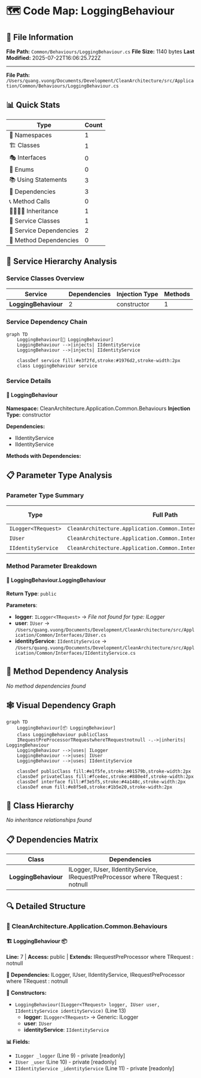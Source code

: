 # 🗺️ Code Map: LoggingBehaviour

## 📁 File Information

**File Path:** `Common/Behaviours/LoggingBehaviour.cs`
**File Size:** 1140 bytes
**Last Modified:** 2025-07-22T16:06:25.722Z

---


**File Path:** `/Users/quang.vuong/Documents/Development/CleanArchitecture/src/Application/Common/Behaviours/LoggingBehaviour.cs`

## 📊 Quick Stats

| Type | Count |
|------|-------|
| 📁 Namespaces | 1 |
| 🏗️ Classes | 1 |
| 🎭 Interfaces | 0 |
| 📝 Enums | 0 |
| 📚 Using Statements | 3 |
| 🔗 Dependencies | 3 |
| 📞 Method Calls | 0 |
| 👨‍👩‍👧‍👦 Inheritance | 1 |
| 🔧 Service Classes | 1 |
| 💉 Service Dependencies | 2 |
| 🎯 Method Dependencies | 0 |

## 🔧 Service Hierarchy Analysis

### Service Classes Overview

| Service | Dependencies | Injection Type | Methods |
|---------|--------------|----------------|---------|
| **LoggingBehaviour** | 2 | constructor | 1 |

### Service Dependency Chain

```mermaid
graph TD
    LoggingBehaviour[🔧 LoggingBehaviour]
    LoggingBehaviour -->|injects| IIdentityService
    LoggingBehaviour -->|injects| IIdentityService

    classDef service fill:#e3f2fd,stroke:#1976d2,stroke-width:2px
    class LoggingBehaviour service
```

### Service Details

#### 🔧 LoggingBehaviour

**Namespace:** CleanArchitecture.Application.Common.Behaviours
**Injection Type:** constructor

**Dependencies:**
- IIdentityService
- IIdentityService

**Methods with Dependencies:**

## 📋 Parameter Type Analysis

### Parameter Type Summary

| Type | Full Path | Namespace | Used In Methods | Occurrences |
|------|-----------|-----------|-----------------|-------------|
| `ILogger<TRequest>` | `CleanArchitecture.Application.Common.Interfaces.ILogger` | `CleanArchitecture.Application.Common.Interfaces` | 1 | 1 |
| `IUser` | `CleanArchitecture.Application.Common.Interfaces.IUser` | `CleanArchitecture.Application.Common.Interfaces` | 1 | 1 |
| `IIdentityService` | `CleanArchitecture.Application.Common.Interfaces.IIdentityService` | `CleanArchitecture.Application.Common.Interfaces` | 1 | 1 |

### Method Parameter Breakdown

#### 🔧 LoggingBehaviour.LoggingBehaviour

**Return Type**: `public`

**Parameters**:
- **logger**: `ILogger<TRequest>` → *File not found for type: ILogger<TRequest>*
- **user**: `IUser` → `/Users/quang.vuong/Documents/Development/CleanArchitecture/src/Application/Common/Interfaces/IUser.cs`
- **identityService**: `IIdentityService` → `/Users/quang.vuong/Documents/Development/CleanArchitecture/src/Application/Common/Interfaces/IIdentityService.cs`

## 🎯 Method Dependency Analysis

*No method dependencies found*

## 🕸️ Visual Dependency Graph

```mermaid
graph TD
    LoggingBehaviour[📦 LoggingBehaviour]
    class LoggingBehaviour publicClass
    IRequestPreProcessorTRequestwhereTRequestnotnull -.->|inherits| LoggingBehaviour
    LoggingBehaviour -->|uses| ILogger
    LoggingBehaviour -->|uses| IUser
    LoggingBehaviour -->|uses| IIdentityService

    classDef publicClass fill:#e1f5fe,stroke:#01579b,stroke-width:2px
    classDef privateClass fill:#fce4ec,stroke:#880e4f,stroke-width:2px
    classDef interface fill:#f3e5f5,stroke:#4a148c,stroke-width:2px
    classDef enum fill:#e8f5e8,stroke:#1b5e20,stroke-width:2px
```

## 🌳 Class Hierarchy

*No inheritance relationships found*

## 📋 Dependencies Matrix

| Class | Dependencies |
|-------|---------------|
| **LoggingBehaviour** | ILogger, IUser, IIdentityService, IRequestPreProcessor<TRequest> where TRequest : notnull |

## 🔍 Detailed Structure

### 📁 CleanArchitecture.Application.Common.Behaviours

#### 🏗️ LoggingBehaviour 📦

**Line:** 7 | **Access:** public | **Extends:** IRequestPreProcessor<TRequest> where TRequest : notnull

**🔗 Dependencies:** ILogger, IUser, IIdentityService, IRequestPreProcessor<TRequest> where TRequest : notnull

**🔧 Constructors:**
- `LoggingBehaviour(ILogger<TRequest> logger, IUser user, IIdentityService identityService)` (Line 13)
  - **logger**: `ILogger<TRequest>` → Generic: ILogger<TRequest>
  - **user**: `IUser`
  - **identityService**: `IIdentityService`

**📊 Fields:**
- `ILogger _logger` (Line 9) - private [readonly]
- `IUser _user` (Line 10) - private [readonly]
- `IIdentityService _identityService` (Line 11) - private [readonly]

